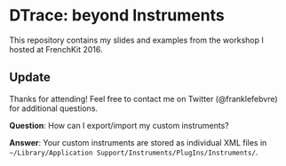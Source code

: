 # DTrace: beyond Instruments

This repository contains my slides and examples from the workshop I hosted at FrenchKit 2016.

## Update

Thanks for attending! Feel free to contact me on Twitter (@franklefebvre) for additional questions.

__Question__: How can I export/import my custom instruments?

__Answer__: Your custom instruments are stored as individual XML files in `~/Library/Application Support/Instruments/PlugIns/Instruments/`.


